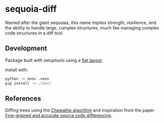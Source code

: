 # sequoia-diff

Named after the giant sequoias, this name implies strength, resilience, and the ability to handle large, complex structures, much like managing complex code structures in a diff tool.

## Development

Package built with setuptools using a [flat layout](https://setuptools.pypa.io/en/latest/userguide/package_discovery.html#flat-layout).

Install with:

```sh
python -m venv .venv
pip install -e .[dev]
```

## References

Diffing trees using the [Chawathe algorithm](https://doi.org/10.1145/235968.233366) and inspiration from the paper [Fine-grained and accurate source code differencing](https://doi.org/10.1145/2642937.2642982).
